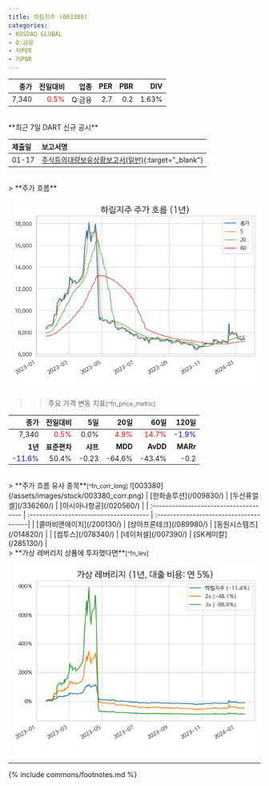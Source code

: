 ```yaml
---
title: 하림지주 (003380)
categories:
- KOSDAQ GLOBAL
- Q:금융
- 저PER
- 저PBR
---
```


| **종가** | **전일대비** | **업종** | **PER** | **PBR** | **DIV** |
| -------: | -----------: | -------: | ------: | ------: | ------: |
|7,340|<span style="color: red">0.5%</span>|Q:금융|2.7|0.2|1.63%|

<!-- more -->
<br>
**최근 7일 DART 신규 공시<a id="dart"></a>**

| **제출일** | **보고서명** |
| :--------- | :----------- |
| 01-17 | [주식등의대량보유상황보고서(일반)](https://dart.fss.or.kr/dsaf001/main.do?rcpNo=20240117000372){:target="_blank"} |

<br>
> **주가 흐름<a id="price"></a>**

![003380](/assets/images/stock/003380.png)

>> 주요 가격 변동 지표<small>[^fn_price_metric]</small>

|**종가**|**전일대비**|**5일**|**20일**|**60일**|**120일**|
|-------:|-----------:|------:|-------:|-------:|--------:|
| 7,340 | <span style="color: red">0.5%</span> | 0.0% | <span style="color: red">4.9%</span> | <span style="color: red">14.7%</span> | <span style="color: blue">-1.9%</span> |
|**1년**|**표준편차**|**샤프**|**MDD**|**AvDD**|**MARr**|
| <span style="color: blue">-11.6%</span> | 50.4% | -0.23 | -64.6% | -43.4% | -0.2 |

<br>
> **주가 흐름 유사 종목<a id="corr"></a>**<small>[^fn_corr_long]</small>
![003380](/assets/images/stock/003380_corr.png)
| [한화솔루션](/009830/) | [두산퓨얼셀](/336260/) | [아시아나항공](/020560/) |
| :------------------------------------- | :------------------------------------- | :--------------------------------------|
| [콜마비앤에이치](/200130/) | [상아프론테크](/089980/) | [동원시스템즈](/014820/) |
| [컴투스](/078340/) | [네이처셀](/007390/) | [SK케미칼](/285130/) |

<br>
> **가상 레버리지 상품에 투자했다면<a id="2x"></a>**<small>[^fn_lev]</small>

![003380](/assets/images/stock/003380_2x.png)

---
{% include commons/footnotes.md %}